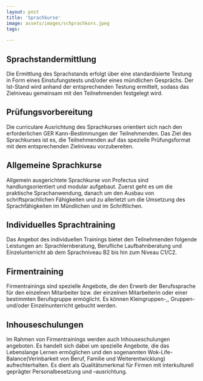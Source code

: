 ```yaml
---
layout: post
title: 'Sprachkurse'
image: assets/images/schprachkors.jpeg
tags:
  
---
```




## Sprachstandermittlung

Die Ermittlung des Sprachstands erfolgt über eine standardisierte Testung in Form eines Einstufungstests und/oder eines mündlichen Gesprächs. Der Ist-Stand wird anhand der entsprechenden Testung ermittelt, sodass das Zielniveau gemeinsam mit den Teilnehmenden festgelegt wird. 


## Prüfungsvorbereitung

Die curriculare Ausrichtung des Sprachkurses orientiert sich nach den erforderlichen GER Kann-Bestimmungen der Teilnehmenden. Das Ziel des Sprachkurses ist es, die Teilnehmenden auf das spezielle Prüfungsformat mit dem entsprechenden Zielniveau vorzubereiten.


## Allgemeine Sprachkurse


Allgemein ausgerichtete Sprachkurse von Profectus sind handlungsorientiert und modular aufgebaut. Zuerst geht es um die praktische Sprachanwendung, danach um den Ausbau von schriftsprachlichen Fähigkeiten und zu allerletzt um die Umsetzung des Sprachfähigkeiten im Mündlichen und im Schriftlichen.

## Individuelles Sprachtraining


Das Angebot des individuellen Trainings bietet den Teilnehmenden folgende Leistungen an: Sprachlernberatung, Berufliche Laufbahnberatung und Einzelunterricht ab dem Sprachniveau B2 bis hin zum Niveau C1/C2. 


## Firmentraining


Firmentrainings sind spezielle Angebote, die den Erwerb der Berufssprache für den einzelnen Mitarbeiter bzw. der einzelnen Mitarbeiterin oder einer bestimmten Berufsgruppe ermöglicht. Es können Kleingruppen-,, Gruppen- und/oder Einzelnunterricht gebucht werden.


## Inhouseschulungen 


Im Rahmen von Firmentrainings werden auch Inhouseschulungen angeboten. Es handelt sich dabei um spezielle Angebote, die das Lebenslange Lernen ermöglichen und den sogenannten Wok-Life-Balance(Verinbarkeit von Beruf, Familie und Weiterentwicklung) aufrechterhalten. Es dient als Qualitätsmerkmal für Firmen mit interkulturell geprägter Personalbesetzung und –ausrichtung.

